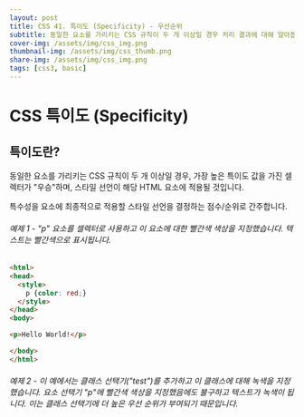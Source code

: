 ```yaml
---
layout: post
title: CSS 41. 특이도 (Specificity) - 우선순위
subtitle: 동일한 요소를 가리키는 CSS 규칙이 두 개 이상일 경우 처리 결과에 대해 알아봅니다.
cover-img: /assets/img/css_img.png
thumbnail-img: /assets/img/css_thumb.png
share-img: /assets/img/css_img.png
tags: [css3, basic]
---
```


# CSS 특이도 (Specificity)

## 특이도란?

동일한 요소를 가리키는 CSS 규칙이 두 개 이상일 경우, 가장 높은 특이도 값을 가진 셀렉터가 "우승"하며, 스타일 선언이 해당 HTML 요소에 적용될 것입니다.

특수성을 요소에 최종적으로 적용할 스타일 선언을 결정하는 점수/순위로 간주합니다.

###### 예제 1 - "p" 요소를 셀렉터로 사용하고 이 요소에 대한 빨간색 색상을 지정했습니다. 텍스트는 빨간색으로 표시됩니다.

```html
<html>
<head>
  <style>
    p {color: red;}
  </style>
</head>
<body>

<p>Hello World!</p>

</body>
</html>
```

###### 예제 2 - 이 예에서는 클래스 선택기("test")를 추가하고 이 클래스에 대해 녹색을 지정했습니다. 요소 선택기 "p"에 빨간색 색상을 지정했음에도 불구하고 텍스트가 녹색이 됩니다. 이는 클래스 선택기에 더 높은 우선 순위가 부여되기 때문입니다.
